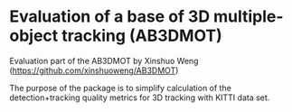 # Evaluation of a base of 3D multiple-object tracking (AB3DMOT) 

Evaluation part of the AB3DMOT by Xinshuo Weng (https://github.com/xinshuoweng/AB3DMOT)

The purpose of the package is to simplify calculation of the 
detection+tracking quality metrics for 3D tracking with KITTI data set.


